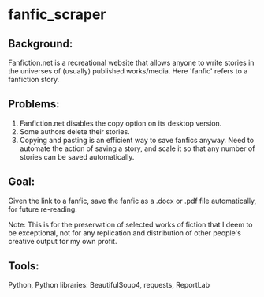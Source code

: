 # fanfic_scraper
## Background: 
Fanfiction.net is a recreational website that allows anyone to write stories in the universes of (usually) published works/media. Here 'fanfic' refers to a fanfiction story.  

## Problems: 
1) Fanfiction.net disables the copy option on its desktop version.
2) Some authors delete their stories. 
3) Copying and pasting is an efficient way to save fanfics anyway. Need to automate the action of saving a story, and scale it so that any number of stories can be saved automatically. 

## Goal: 
Given the link to a fanfic, save the fanfic as a .docx or .pdf file automatically, for future re-reading.   

Note: This is for the preservation of selected works of fiction that I deem to be exceptional, not for any replication and distribution of other people's creative output for my own profit. 

## Tools:
Python, Python libraries: BeautifulSoup4, requests, ReportLab

